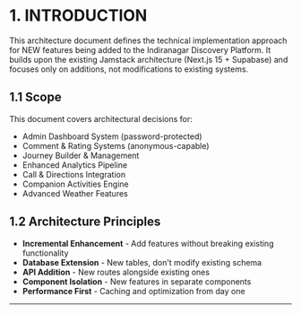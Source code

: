 # 1. INTRODUCTION

This architecture document defines the technical implementation approach for NEW features being added to the Indiranagar Discovery Platform. It builds upon the existing Jamstack architecture (Next.js 15 + Supabase) and focuses only on additions, not modifications to existing systems.

## 1.1 Scope
This document covers architectural decisions for:
- Admin Dashboard System (password-protected)
- Comment & Rating Systems (anonymous-capable)
- Journey Builder & Management
- Enhanced Analytics Pipeline
- Call & Directions Integration
- Companion Activities Engine
- Advanced Weather Features

## 1.2 Architecture Principles
- **Incremental Enhancement** - Add features without breaking existing functionality
- **Database Extension** - New tables, don't modify existing schema
- **API Addition** - New routes alongside existing ones
- **Component Isolation** - New features in separate components
- **Performance First** - Caching and optimization from day one

---
